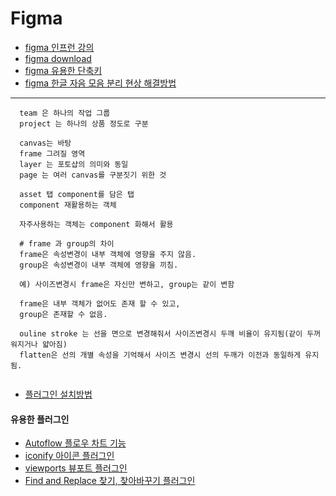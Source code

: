 # Figma

* [figma 인프런 강의](https://www.inflearn.com/course/%ED%94%BC%EA%B7%B8%EB%A7%88-%EC%9E%85%EB%AC%B8-%EC%9D%B8%ED%94%84%EB%9F%B0-%EC%98%A4%EB%A6%AC%EC%A7%80%EB%84%90/dashboard)
* [figma download](https://www.figma.com/downloads/)
* [figma 유용한 단축키](https://nicecarrot2.tistory.com/93)
* [figma 한글 자음 모음 분리 현상 해결방법](https://2test.tistory.com/entry/Figma-%EA%B5%AD%EB%AC%B8-%ED%83%80%EC%9D%B4%ED%95%91-%EC%8B%9C-%EC%9D%BC%EC%96%B4%EB%82%98%EB%8A%94-%EC%9E%90%EC%9D%8C%EB%AA%A8%EC%9D%8C-%EB%B6%84%EB%A6%AC%ED%98%84%EC%83%81-%ED%95%B4%EA%B2%B0%EB%B2%95)
---
```
  team 은 하나의 작업 그룹
  project 는 하나의 상품 정도로 구분
  
  canvas는 바탕
  frame 그려질 영역
  layer 는 포토샵의 의미와 동일
  page 는 여러 canvas를 구분짓기 위한 것
  
  asset 탭 component를 담은 탭
  component 재활용하는 객체
  
  자주사용하는 객체는 component 화해서 활용
  
  # frame 과 group의 차이
  frame은 속성변경이 내부 객체에 영향을 주지 않음.
  group은 속성변경이 내부 객체에 영향을 끼침.
  
  예) 사이즈변경시 frame은 자신만 변하고, group는 같이 변함
  
  frame은 내부 객체가 없어도 존재 할 수 있고,
  group은 존재할 수 없음. 
  
  ouline stroke 는 선을 면으로 변경해줘서 사이즈변경시 두깨 비율이 유지됨(같이 두꺼워지거나 얇아짐)
  flatten은 선의 개별 속성을 기억해서 사이즈 변경시 선의 두깨가 이전과 동일하게 유지됨.
  
```

* [플러그인 설치방법](https://designer-story.tistory.com/26)

#### 유용한 플러그인

* [Autoflow 플로우 차트 기능](https://www.figma.com/community/plugin/733902567457592893/Autoflow)
* [iconify 아이콘 플러그인](www.figma.com/community/plugin/735098390272716381/Iconify)
* [viewports 뷰포트 플러그인](https://www.figma.com/community/plugin/732240841094697441/Viewports)
* [Find and Replace 찾기, 찾아바꾸기 플러그인](https://www.figma.com/community/plugin/735072959812183643/Find-and-Replace)
